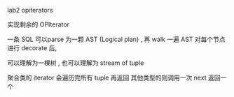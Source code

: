 lab2 opiterators

实现剩余的 OPIterator

一条 SQL 可以parse 为一颗 AST (Logical plan) , 再 walk 一遍 AST 对每个节点进行 decorate 后, 

可以理解为一棵树 , 也可以理解为 stream of tuple

聚合类的 iterator 会遍历完所有 tuple 再返回
其他类型的则调用一次 next 返回一个